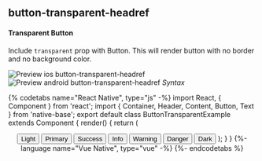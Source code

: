## button-transparent-headref
#### Transparent Button

Include <code>transparent</code> prop with Button. This will render button with no border and no background color.<br />

![Preview ios button-transparent-headref](https://github.com/GeekyAnts/NativeBase-KitchenSink/raw/v2.6.1/screenshots/ios/button-transparent.png)
![Preview android button-transparent-headref](https://github.com/GeekyAnts/NativeBase-KitchenSink/raw/v2.6.1/screenshots/android/button-transparent.png)
*Syntax*

{% codetabs name="React Native", type="js" -%}
import React, { Component } from 'react';
import { Container, Header, Content, Button, Text } from 'native-base';
export default class ButtonTransparentExample extends Component {
  render() {
    return (
      <Container>
        <Header />
        <Content>
          <Button transparent light>
            <Text>Light</Text>
          </Button>
          <Button transparent>
            <Text>Primary</Text>
          </Button>
          <Button transparent success>
            <Text>Success</Text>
          </Button>
          <Button transparent info>
            <Text>Info</Text>
          </Button>
          <Button transparent warning>
            <Text>Warning</Text>
          </Button>
          <Button transparent danger>
            <Text>Danger</Text>
          </Button>
          <Button transparent dark>
            <Text>Dark</Text>
          </Button>
        </Content>
      </Container>
    );
  }
}
{%- language name="Vue Native", type="vue" -%}
<template>
  <nb-container>
    <nb-header/>
    <nb-content padder>
      <nb-button transparent light>
        <nb-text>Light</nb-text>
      </nb-button>
      <nb-button transparent info>
        <nb-text>Info</nb-text>
      </nb-button>
      <nb-button transparent primary>
        <nb-text>Primary</nb-text>
      </nb-button>
      <nb-button transparent success>
        <nb-text>Success</nb-text>
      </nb-button>
      <nb-button transparent warning>
        <nb-text>Warning</nb-text>
      </nb-button>
      <nb-button transparent danger>
        <nb-text>Danger</nb-text>
      </nb-button>
      <nb-button transparent dark>
        <nb-text>Dark</nb-text>
      </nb-button>
    </nb-content>
  </nb-container>
</template>
{%- endcodetabs %}
<p> 
    <div id="" class="mobileDevice" style="background: url(&quot;https://docs-v2.nativebase.io/docs/assets/iosphone.png&quot;) no-repeat; padding: 63px 20px 100px 15px; width: 292px; height: 600px;margin:0 auto;float:none;">
        <img src="https://github.com/GeekyAnts/NativeBase-KitchenSink/raw/v2.6.1/screenshots/ios/button-transparent.png" alt="" style="display:block !important" />
    </div>
</p>
<br />

